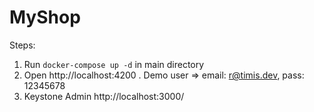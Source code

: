 # MyShop

Steps:

1. Run `docker-compose up -d` in main directory
2. Open http://localhost:4200 . Demo user => email: r@timis.dev, pass: 12345678
3. Keystone Admin http://localhost:3000/
